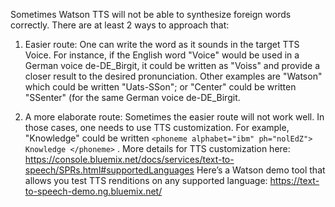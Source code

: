Sometimes Watson TTS will not be able to synthesize foreign words correctly.
There are at least 2 ways to approach that:

1. Easier route: One can write the word as it sounds in the target TTS Voice. For instance, if the English word "Voice" would be used in a German voice de-DE_Birgit, it could be written as "Voiss" and provide a closer result to the desired pronunciation. Other  examples are "Watson" which could be written "Uats-SSon"; or "Center" could be written "SSenter" (for the same German voice de-DE_Birgit.

2. A more elaborate route:  Sometimes the easier route will not work well. In those cases, one needs to use TTS customization. For example, "Knowledge" could be written ` <phoneme alphabet="ibm" ph="nolEdZ"> Knowledge </phoneme> ` . More details for TTS customization here:  https://console.bluemix.net/docs/services/text-to-speech/SPRs.html#supportedLanguages
Here’s a Watson demo tool that allows you test TTS renditions on any supported language:  https://text-to-speech-demo.ng.bluemix.net/
